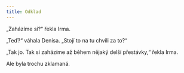 ```yaml
---
title: Odklad
---
```


„Zaházíme si?“ řekla Irma.

„Teď?“ váhala Denisa. „Stojí to na tu chvíli za to?“

„Tak jo. Tak si zaházíme až během nějaký delší přestávky,“ řekla Irma.

Ale byla trochu zklamaná.
